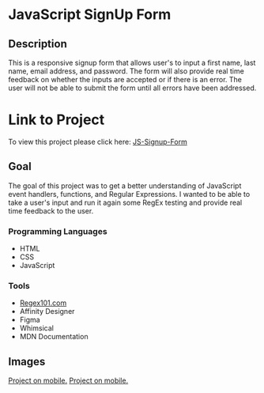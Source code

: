 # JavaScript SignUp Form

## Description
This is a responsive signup form that allows user's to input a first name, last name, email address, and password. The form will also provide real time feedback on whether the inputs are accepted or if there is an error. The user will not be able to submit the form until all errors have been addressed.


# Link to Project
To view this project please click here: 
[JS-Signup-Form](https://alexvong.dev/modules/js-signup-page/)

## Goal
The goal of this project was to get a better understanding of JavaScript event handlers, functions, and Regular Expressions. I wanted to be able to take a user's input and run it again some RegEx testing and provide real time feedback to the user.

### Programming Languages
* HTML
* CSS
* JavaScript


### Tools
* [Regex101.com](https://regex101.com/)
* Affinity Designer
* Figma
* Whimsical
* MDN Documentation


## Images

[Project on mobile.](/images/signup-mobile.png)
[Project on mobile.](/images/signup-desktop.png)
